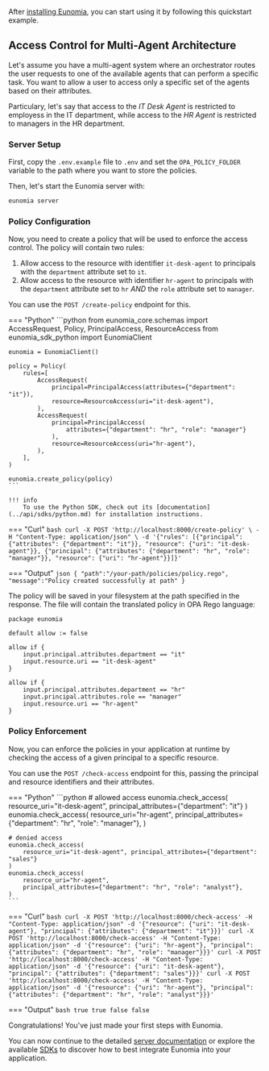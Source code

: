 After [installing Eunomia](installation.md), you can start using it by following this quickstart example.

## Access Control for Multi-Agent Architecture

Let's assume you have a multi-agent system where an orchestrator routes the user requests to one of the available agents that can perform a specific task. You want to allow a user to access only a specific set of the agents based on their attributes.

Particulary, let's say that access to the _IT Desk Agent_ is restricted to employess in the IT department, while access to the _HR Agent_ is restricted to managers in the HR department.

### Server Setup

First, copy the `.env.example` file to `.env` and set the `OPA_POLICY_FOLDER` variable to the path where you want to store the policies.

Then, let's start the Eunomia server with:

```bash
eunomia server
```

### Policy Configuration

Now, you need to create a policy that will be used to enforce the access control. The policy will contain two rules:

1. Allow access to the resource with identifier `it-desk-agent` to principals with the `department` attribute set to `it`.
2. Allow access to the resource with identifier `hr-agent` to principals with the `department` attribute set to `hr` _AND_ the `role` attribute set to `manager`.

You can use the `POST /create-policy` endpoint for this.

=== "Python"
    ```python
    from eunomia_core.schemas import AccessRequest, Policy, PrincipalAccess, ResourceAccess
    from eunomia_sdk_python import EunomiaClient

    eunomia = EunomiaClient()

    policy = Policy(
        rules=[
            AccessRequest(
                principal=PrincipalAccess(attributes={"department": "it"}),
                resource=ResourceAccess(uri="it-desk-agent"),
            ),
            AccessRequest(
                principal=PrincipalAccess(
                    attributes={"department": "hr", "role": "manager"}
                ),
                resource=ResourceAccess(uri="hr-agent"),
            ),
        ],
    )

    eunomia.create_policy(policy)
    ```

    !!! info
        To use the Python SDK, check out its [documentation](../api/sdks/python.md) for installation instructions.

=== "Curl"
    ```bash
    curl -X POST 'http://localhost:8000/create-policy' \
    -H "Content-Type: application/json" \
    -d '{"rules": [{"principal": {"attributes": {"department": "it"}}, "resource": {"uri": "it-desk-agent"}}, {"principal": {"attributes": {"department": "hr", "role": "manager"}}, "resource": {"uri": "hr-agent"}}]}'
    ```

=== "Output"
    ```json
    {
        "path":"/your-path/policies/policy.rego",
        "message":"Policy created successfully at path"
    }
    ```

The policy will be saved in your filesystem at the path specified in the response. The file will contain the translated policy in OPA Rego language:

```rego
package eunomia

default allow := false

allow if {
	input.principal.attributes.department == "it"
	input.resource.uri == "it-desk-agent"
}

allow if {
	input.principal.attributes.department == "hr"
	input.principal.attributes.role == "manager"
	input.resource.uri == "hr-agent"
}
```

### Policy Enforcement

Now, you can enforce the policies in your application at runtime by checking the access of a given principal to a specific resource.

You can use the `POST /check-access` endpoint for this, passing the principal and resource identifiers and their attributes.

=== "Python"
    ```python
    # allowed access
    eunomia.check_access(
        resource_uri="it-desk-agent", principal_attributes={"department": "it"}
    )
    eunomia.check_access(
        resource_uri="hr-agent",
        principal_attributes={"department": "hr", "role": "manager"},
    )

    # denied access
    eunomia.check_access(
        resource_uri="it-desk-agent", principal_attributes={"department": "sales"}
    )
    eunomia.check_access(
        resource_uri="hr-agent",
        principal_attributes={"department": "hr", "role": "analyst"},
    )
    ```

=== "Curl"
    ```bash
    curl -X POST 'http://localhost:8000/check-access' -H "Content-Type: application/json" -d '{"resource": {"uri": "it-desk-agent"}, "principal": {"attributes": {"department": "it"}}}'
    curl -X POST 'http://localhost:8000/check-access' -H "Content-Type: application/json" -d '{"resource": {"uri": "hr-agent"}, "principal": {"attributes": {"department": "hr", "role": "manager"}}}'
    curl -X POST 'http://localhost:8000/check-access' -H "Content-Type: application/json" -d '{"resource": {"uri": "it-desk-agent"}, "principal": {"attributes": {"department": "sales"}}}'
    curl -X POST 'http://localhost:8000/check-access' -H "Content-Type: application/json" -d '{"resource": {"uri": "hr-agent"}, "principal": {"attributes": {"department": "hr", "role": "analyst"}}}'
    ```

=== "Output"
    ```bash
    true
    true
    false
    false
    ```

Congratulations! You've just made your first steps with Eunomia.

You can now continue to the detailed [server documentation](../api/index.md) or explore the available [SDKs](../api/sdks/index.md) to discover how to best integrate Eunomia into your application.
